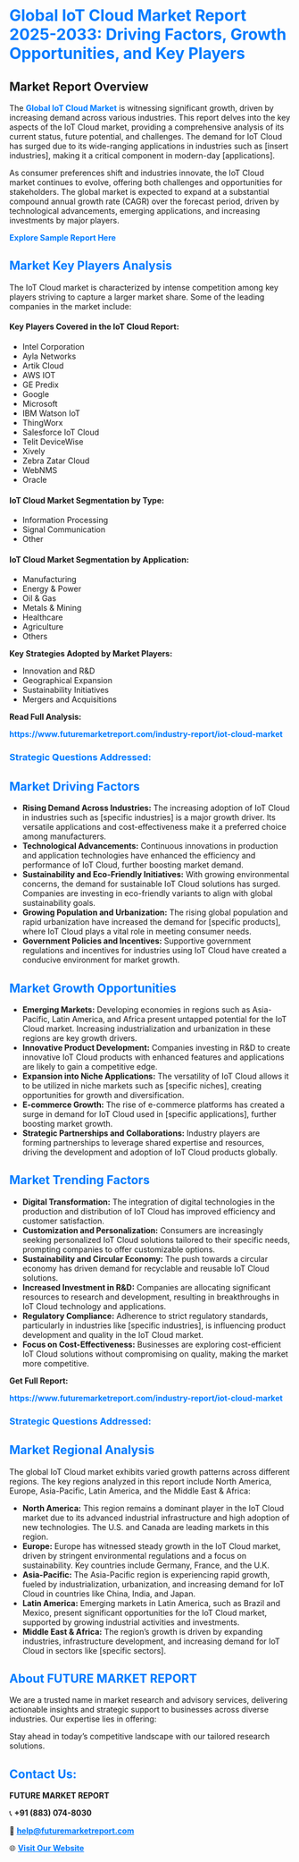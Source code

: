 <h1 style="color: #007BFF;">Global IoT Cloud Market Report 2025-2033: Driving Factors, Growth Opportunities, and Key Players</h1>

<section id="overview">
<h2>Market Report Overview</h2>
<p>The <a href="https://www.futuremarketreport.com/industry-report/iot-cloud-market" style="color: #007BFF; text-decoration: none;"><strong>Global IoT Cloud Market</strong></a> is witnessing significant growth, driven by increasing demand across various industries. This report delves into the key aspects of the IoT Cloud market, providing a comprehensive analysis of its current status, future potential, and challenges. The demand for IoT Cloud has surged due to its wide-ranging applications in industries such as [insert industries], making it a critical component in modern-day [applications].</p>
<p>As consumer preferences shift and industries innovate, the IoT Cloud market continues to evolve, offering both challenges and opportunities for stakeholders. The global market is expected to expand at a substantial compound annual growth rate (CAGR) over the forecast period, driven by technological advancements, emerging applications, and increasing investments by major players.</p>
</section>

<section id="overview">
<p><a href="https://www.futuremarketreport.com/request-sample/reportId=58765" style="color: #007BFF; text-decoration: none;"><strong>Explore Sample Report Here</strong></a></p>
</section>

<section id="key-players">
<h2 style="color: #007BFF;">Market Key Players Analysis</h2>
<p>The IoT Cloud market is characterized by intense competition among key players striving to capture a larger market share. Some of the leading companies in the market include:</p>
<h4>Key Players Covered in the IoT Cloud Report:</h4>
<ul><li>Intel Corporation</li><li>Ayla Networks</li><li>Artik Cloud</li><li>AWS IOT</li><li>GE Predix</li><li>Google</li><li>Microsoft</li><li>IBM Watson IoT</li><li>ThingWorx</li><li>Salesforce IoT Cloud</li><li>Telit DeviceWise</li><li>Xively</li><li>Zebra Zatar Cloud</li><li>WebNMS</li><li>Oracle</li></ul>
<h4>IoT Cloud Market Segmentation by Type:</h4>
<ul><li>Information Processing</li><li>Signal Communication</li><li>Other</li></ul>

<h4>IoT Cloud Market Segmentation by Application:</h4>
<ul><li>Manufacturing</li><li>Energy &amp; Power</li><li>Oil &amp; Gas</li><li>Metals &amp; Mining</li><li>Healthcare</li><li>Agriculture</li><li>Others</li></ul>
<p><strong>Key Strategies Adopted by Market Players:</strong></p>
<ul>
<li>Innovation and R&D</li>
<li>Geographical Expansion</li>
<li>Sustainability Initiatives</li>
<li>Mergers and Acquisitions</li>
</ul>
</section>

<section>
<p><strong>Read Full Analysis: </strong></p><a href="https://www.futuremarketreport.com/industry-report/iot-cloud-market" style="color: #007BFF; text-decoration: none;"><strong>https://www.futuremarketreport.com/industry-report/iot-cloud-market</strong></a>
<h3 style="color: #007BFF;">Strategic Questions Addressed:</h3>
</section>

<section id="driving-factors">
<h2 style="color: #007BFF;">Market Driving Factors</h2>
<ul>
<li><strong>Rising Demand Across Industries:</strong> The increasing adoption of IoT Cloud in industries such as [specific industries] is a major growth driver. Its versatile applications and cost-effectiveness make it a preferred choice among manufacturers.</li>
<li><strong>Technological Advancements:</strong> Continuous innovations in production and application technologies have enhanced the efficiency and performance of IoT Cloud, further boosting market demand.</li>
<li><strong>Sustainability and Eco-Friendly Initiatives:</strong> With growing environmental concerns, the demand for sustainable IoT Cloud solutions has surged. Companies are investing in eco-friendly variants to align with global sustainability goals.</li>
<li><strong>Growing Population and Urbanization:</strong> The rising global population and rapid urbanization have increased the demand for [specific products], where IoT Cloud plays a vital role in meeting consumer needs.</li>
<li><strong>Government Policies and Incentives:</strong> Supportive government regulations and incentives for industries using IoT Cloud have created a conducive environment for market growth.</li>
</ul>
</section>

<section id="growth-opportunities">
<h2 style="color: #007BFF;">Market Growth Opportunities</h2>
<ul>
<li><strong>Emerging Markets:</strong> Developing economies in regions such as Asia-Pacific, Latin America, and Africa present untapped potential for the IoT Cloud market. Increasing industrialization and urbanization in these regions are key growth drivers.</li>
<li><strong>Innovative Product Development:</strong> Companies investing in R&D to create innovative IoT Cloud products with enhanced features and applications are likely to gain a competitive edge.</li>
<li><strong>Expansion into Niche Applications:</strong> The versatility of IoT Cloud allows it to be utilized in niche markets such as [specific niches], creating opportunities for growth and diversification.</li>
<li><strong>E-commerce Growth:</strong> The rise of e-commerce platforms has created a surge in demand for IoT Cloud used in [specific applications], further boosting market growth.</li>
<li><strong>Strategic Partnerships and Collaborations:</strong> Industry players are forming partnerships to leverage shared expertise and resources, driving the development and adoption of IoT Cloud products globally.</li>
</ul>
</section>

<section id="trending-factors">
<h2 style="color: #007BFF;">Market Trending Factors</h2>
<ul>
<li><strong>Digital Transformation:</strong> The integration of digital technologies in the production and distribution of IoT Cloud has improved efficiency and customer satisfaction.</li>
<li><strong>Customization and Personalization:</strong> Consumers are increasingly seeking personalized IoT Cloud solutions tailored to their specific needs, prompting companies to offer customizable options.</li>
<li><strong>Sustainability and Circular Economy:</strong> The push towards a circular economy has driven demand for recyclable and reusable IoT Cloud solutions.</li>
<li><strong>Increased Investment in R&D:</strong> Companies are allocating significant resources to research and development, resulting in breakthroughs in IoT Cloud technology and applications.</li>
<li><strong>Regulatory Compliance:</strong> Adherence to strict regulatory standards, particularly in industries like [specific industries], is influencing product development and quality in the IoT Cloud market.</li>
<li><strong>Focus on Cost-Effectiveness:</strong> Businesses are exploring cost-efficient IoT Cloud solutions without compromising on quality, making the market more competitive.</li>
</ul>
</section>

<section>
<p><strong>Get Full Report: </strong></p><a href="https://www.futuremarketreport.com/industry-report/iot-cloud-market" style="color: #007BFF; text-decoration: none;"><strong>https://www.futuremarketreport.com/industry-report/iot-cloud-market</strong></a>
<h3 style="color: #007BFF;">Strategic Questions Addressed:</h3>
</section>


<section id="regional-analysis">
<h2 style="color: #007BFF;">Market Regional Analysis</h2>
<p>The global IoT Cloud market exhibits varied growth patterns across different regions. The key regions analyzed in this report include North America, Europe, Asia-Pacific, Latin America, and the Middle East & Africa:</p>
<ul>
<li><strong>North America:</strong> This region remains a dominant player in the IoT Cloud market due to its advanced industrial infrastructure and high adoption of new technologies. The U.S. and Canada are leading markets in this region.</li>
<li><strong>Europe:</strong> Europe has witnessed steady growth in the IoT Cloud market, driven by stringent environmental regulations and a focus on sustainability. Key countries include Germany, France, and the U.K.</li>
<li><strong>Asia-Pacific:</strong> The Asia-Pacific region is experiencing rapid growth, fueled by industrialization, urbanization, and increasing demand for IoT Cloud in countries like China, India, and Japan.</li>
<li><strong>Latin America:</strong> Emerging markets in Latin America, such as Brazil and Mexico, present significant opportunities for the IoT Cloud market, supported by growing industrial activities and investments.</li>
<li><strong>Middle East & Africa:</strong> The region’s growth is driven by expanding industries, infrastructure development, and increasing demand for IoT Cloud in sectors like [specific sectors].</li>
</ul>
</section>

<footer>
<h2 style="color: #007BFF;">About FUTURE MARKET REPORT</h2>
<p>We are a trusted name in market research and advisory services, delivering actionable insights and strategic support to businesses across diverse industries. Our expertise lies in offering:</p>

<p>Stay ahead in today’s competitive landscape with our tailored research solutions.</p>

<h2 style="color: #007BFF;">Contact Us:</h2>
<p><strong>FUTURE MARKET REPORT</strong></p>
<p>📞 <strong>+91 (883) 074-8030</strong></p>
<p>📧 <strong><a href="mailto:help@futuremarketreport.com" style="color: #007BFF;">help@futuremarketreport.com</a></strong></p>
<p>🌐 <strong><a href="https://www.futuremarketreport.com/" style="color: #007BFF;">Visit Our Website</a></strong></p>
</footer>